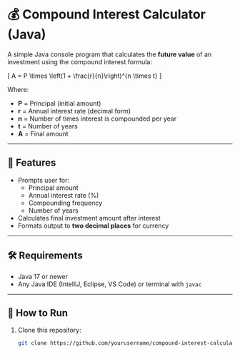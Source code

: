 # 💰 Compound Interest Calculator (Java)

A simple Java console program that calculates the **future value** of an investment using the compound interest formula:

\[
A = P \times \left(1 + \frac{r}{n}\right)^{n \times t}
\]

Where:
- **P** = Principal (initial amount)
- **r** = Annual interest rate (decimal form)
- **n** = Number of times interest is compounded per year
- **t** = Number of years
- **A** = Final amount

---

## 📌 Features
- Prompts user for:
  - Principal amount
  - Annual interest rate (%)
  - Compounding frequency
  - Number of years
- Calculates final investment amount after interest
- Formats output to **two decimal places** for currency

---

## 🛠 Requirements
- Java 17 or newer
- Any Java IDE (IntelliJ, Eclipse, VS Code) or terminal with `javac`

---

## 🚀 How to Run
1. Clone this repository:
   ```bash
   git clone https://github.com/yourusername/compound-interest-calculator.git
